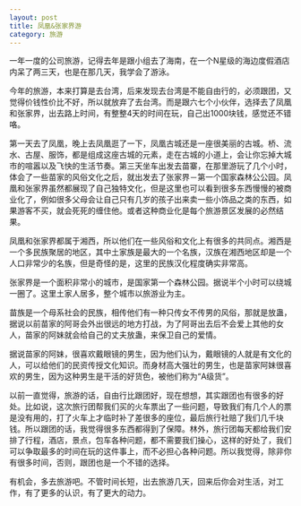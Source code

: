 ```yaml
---
layout: post
title: 凤凰&张家界游
category: 旅游
---
```


一年一度的公司旅游，记得去年是跟小组去了海南，在一个N星级的海边度假酒店内呆了两三天，也是在那几天，我学会了游泳。

今年的旅游，本来打算是去台湾，后来发现去台湾是不能自由行的，必须跟团，又觉得价钱性价比不好，所以就放弃了去台湾。而是跟六七个小伙伴，选择去了凤凰和张家界，出去路上时间，有整整4天的时间在玩，自己出1000块钱，感觉还不错咯。

第一天去了凤凰，晚上去凤凰逛了一下，凤凰古城还是一座很美丽的古城。桥、流水、古屋、服饰，都是组成这座古城的元素，走在古城的小道上，会让你忘掉大城市的喧嚣以及飞快的生活节奏。第三天坐车出发去苗寨，在那里游玩了几个小时，体会了一些苗家的风俗文化之后，就出发去了张家界－第一个国家森林公公园。凤凰和张家界虽然都展现了自己独特文化，但是这里也可以看到很多东西慢慢的被商业化了，例如很多父母会让自己只有几岁的孩子出来卖一些小饰品之类的东西，如果游客不买，就会死死的缠住他。或者这种商业化是每个旅游景区发展的必然结果。

凤凰和张家界都属于湘西，所以他们在一些风俗和文化上有很多的共同点。湘西是一个多民族聚居的地区，其中土家族是最大的一个名族，汉族在湘西地区却是一个人口非常少的名族，但是奇怪的是，这里的民族汉化程度确实非常高。

张家界是一个面积非常小的城市，是国家第一个森林公园。据说半个小时可以绕城一圈了。这里土家人居多，整个城市以旅游业为主。

苗族是一个母系社会的民族，相传他们有一种只传女不传男的风俗，那就是放蛊，据说以前苗家的阿哥会外出很远的地方打战，为了阿哥出去后不会爱上其他的女人，苗家的阿妹就会给自己的丈夫放蛊，来保卫自己的爱情。

据说苗家的阿妹，很喜欢戴眼镜的男生，因为他们认为，戴眼镜的人就是有文化的人，可以给他们的民资传授文化知识。而身材高大强壮的男生，也是苗家阿妹很喜欢的男生，因为这种男生是干活的好货色，被他们称为“A级货”。

以前一直觉得，旅游的话，自由行比跟团好，现在想想，其实跟团也有很多的好处。比如说，这次旅行团帮我们买的火车票出了一些问题，导致我们有几个人的票是没有用的，打了火车上才临时补了差很多的座位，最后旅行社赔了我们几千块钱。所以跟团的话，我觉得很多东西都得到了保障。林外，旅行团每天都给我们安排了行程，酒店，景点，包车各种问题，都不需要我们操心，这样的好处了，我们可以争取最多的时间在玩的这件事上，而不必担心各种问题。所以我觉得，除非你有很多时间，否则，跟团也是一个不错的选择。

有机会，多去旅游吧。不管时间长短，出去旅游几天，回来后你会对生活，对工作，有了更多的认识，有了更大的动力。
